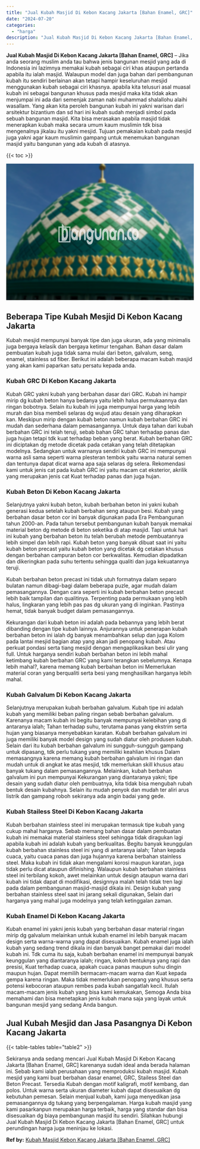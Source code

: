 ```yaml
---
title: "Jual Kubah Masjid Di Kebon Kacang Jakarta [Bahan Enamel, GRC]"
date: "2024-07-20"
categories: 
  - "harga"
description: "Jual Kubah Masjid Di Kebon Kacang Jakarta [Bahan Enamel, GRC]. Sekiranya anda sedang mencari Jual Kubah Masjid Di Kebon Kacang Jakarta [Bahan Enamel, GRC]..."
---
```


**Jual Kubah Masjid Di Kebon Kacang Jakarta \[Bahan Enamel, GRC\]** – Jika anda seorang muslim anda tau bahwa jenis bangunan mesjid yang ada di Indonesia ini lazimnya memakai kubah sebagai ciri khas ataupun pertanda apabila itu ialah masjid. Walaupun model dan juga bahan dari pembangunan kubah itu sendiri berlainan akan tetapi hampir keseluruhan mesjid menggunakan kubah sebagai ciri khasnya. apabila kita telusuri asal muasal kubah ini sebagai bangunan khusus pada mesjid maka kita tidak akan menjumpai ini ada dari semenjak zaman nabi muhammad shalallohu alaihi wasallam. Yang akan kita peroleh bangunan kubah ini yakni warisan dari arsitektur bizantium dan sd hari ini kubah sudah menjadi simbol pada sebuah bangunan masjid. Kita bisa merasakan apabila masjid tidak menerapkan kubah maka secara umum kaum muslimin tdk bisa mengenalnya jikalau itu yakni mesjid. Tujuan pemakaian kubah pada mesjid juga yakni agar kaum muslimin gampang untuk menemukan bangunan masjid yaitu bangunan yang ada kubah di atasnya.

{{< toc >}}

![Jual Kubah Masjid Di Kebon Kacang Jakarta [Bahan Enamel, GRC]](/images/jual-kubah-masjid-25.png)

## Beberapa Tipe Kubah Mesjid Di Kebon Kacang Jakarta

Kubah mesjid mempunyai banyak tipe dan juga ukuran, ada yang minimalis juga bergaya kelasik dan bergaya ketimur tengahan. Bahan dasar dalam pembuatan kubah juga tidak sama mulai dari beton, galvalum, seng, enamel, stainless sd fiber. Berikut ini adalah beberapa macam kubah masjid yang akan kami paparkan satu persatu kepada anda.

### Kubah GRC Di Kebon Kacang Jakarta

Kubah GRC yakni kubah yang berbahan dasar dari GRC. Kubah ini hampir mirip dg kubah beton hanya bedanya yaitu lebih halus permukaannya dan ringan bobotnya. Selain itu kubah ini juga mempunyai harga yang lebih murah dan bisa membeli selaras dg wujud atau desain yang diharapkan kan. Meskipun mirip dengan kubah beton namun kubah berbahan GRC ini mudah dan sederhana dalam pemasangannya. Untuk daya tahan dari kubah berbahan GRC ini telah teruji, sebab bahan GRC tahan terhadap panas dan juga hujan tetapi tdk kuat terhadap beban yang berat. Kubah berbahan GRC ini diciptakan dg metode dicetak pada cetakan yang telah ditetapkan modelnya. Sedangkan untuk warnanya sendiri kubah GRC ini mempunyai warna asli sama seperti warna plesteran tembok yaitu warna natural semen dan tentunya dapat dicat warna apa saja selaras dg selera. Rekomendasi kami untuk jenis cat pada kubah GRC ini yaitu macam cat eksterior, akrilik yang merupakan jenis cat Kuat terhadap panas dan juga hujan.

### Kubah Beton Di Kebon Kacang Jakarta

Selanjutnya yakni kubah beton, kubah berbahan beton ini yakni kubah generasi kedua setelah kubah berbahan seng ataupun besi. Kubah yang berbahan dasar beton cor ini banyak digunakan pada Era Pembangunan tahun 2000-an. Pada tahun tersebut pembangunan kubah banyak memakai material beton dg metode di beton seketika di atap masjid. Tapi untuk hari ini kubah yang berbahan beton itu telah berubah metode pembuatannya lebih simpel dan lebih rapi. Kubah beton yang banyak dibuat saat ini yaitu kubah beton precast yaitu kubah beton yang dicetak dg cetakan khusus dengan berbahan campuran beton cor berkwalitas. Kemudian dipadatkan dan dikeringkan pada suhu tertentu sehingga qualiti dan juga kekuatannya teruji.

Kubah berbahan beton precast ini tidak utuh formatnya dalam separo bulatan namun dibagi-bagi dalam beberapa puzle, agar mudah dalam pemasangannya. Dengan cara seperti ini kubah berbahan beton precast lebih baik tampilan dan qualitinya. Terpenting pada permukaan yang lebih halus, lingkaran yang lebih pas pas dg ukuran yang di inginkan. Pastinya hemat, tidak banyak budget dalam pemasangannya.

Kekurangan dari kubah beton ini adalah pada bebannya yang lebih berat dibanding dengan tipe kubah lainnya. Anjurannya untuk penerapan kubah berbahan beton ini ialah dg banyak menambahkan selup dan juga Kolom pada lantai mesjid bagian atap yang akan jadi penopang kubah. Atau perkuat pondasi serta tiang mesjid dengan mengaplikasikan besi ulir yang full. Untuk harganya sendiri kubah berbahan beton ini lebih mahal ketimbang kubah berbahan GRC yang kami terangkan sebelumnya. Kenapa lebih mahal?, karena memang kubah berbahan beton ini Memerlukan material coran yang berqualiti serta besi yang menghasilkan harganya lebih mahal.

### Kubah Galvalum Di Kebon Kacang Jakarta

Selanjutnya merupakan kubah berbahan galvalum. Kubah tipe ini adalah kubah yang memiliki beban paling ringan sebab berbahan galvalum. Karenanya macam kubah ini begitu banyak mempunyai kelebihan yang di antaranya ialah; Tahan terhadap suhu, terutama panas yang ekstrim serta hujan yang biasanya menyebabkan karatan. Kubah berbahan galvalum ini juga memiliki banyak model design yang sudah diatur oleh produsen kubah. Selain dari itu kubah berbahan galvalum ini sungguh-sungguh gampang untuk dipasang, tdk perlu tukang yang memiliki keahlian khusus Dalam memasangnya karena memang kubah berbahan galvalum ini ringan dan mudah untuk di angkat ke atas mesjid, tdk memerlukan skill khusus atau banyak tukang dalam pemasangannya. Melainkan, kubah berbahan galvalum ini pun mempunyai Kekurangan yang diantaranya yakni; tipe desain yang sudah diatur oleh pembuatnya, kita tidak bisa mengubah rubah bentuk desain kubahnya. Selain itu mudah penyok dan mudah ter aliri arus listrik dan gampang roboh sekiranya ada angin badai yang gede.

### Kubah Stailess Steel Di Kebon Kacang Jakarta

Kubah berbahan stainless steel ini merupakan termasuk tipe kubah yang cukup mahal harganya. Sebab memang bahan dasar dalam pembuatan kubah ini memakai material stainless steel sehingga tidak diragukan lagi apabila kubah ini adalah kubah yang berkualitas. Begitu banyak keunggulan kubah berbahan stainless steel ini yang di antaranya ialah; Tahan kepada cuaca, yaitu cuaca panas dan juga hujannya karena berbahan stainless steel. Maka kubah ini tidak akan mengalami korosi maupun karatan, juga tidak perlu dicat ataupun difinishing. Walaupun kubah berbahan stainless steel ini terbilang kokoh, awet melainkan untuk design ataupun warna dari kubah ini tidak dapat di modifikasi, designnya malah telah tidak tren lagi pada dalam pembangunan masjid-masjid dikala ini. Design kubah yang berbahan stainless steel saat ini jarang sekali digunakan, Selain dari harganya yang mahal juga modelnya yang telah ketinggalan zaman.

### Kubah Enamel Di Kebon Kacang Jakarta

Kubah enamel ini yakni jenis kubah yang berbahan dasar material ringan mirip dg galvalum melainkan untuk kubah enamel ini lebih banyak macam design serta warna-warna yang dapat disesuaikan. Kubah enamel juga ialah kubah yang sedang trend dikala ini dan banyak banget pemakai dari model kubah ini. Tdk cuma itu saja, kubah berbahan enamel ini mempunyai banyak keunggulan yang diantaranya ialah; ringan, kokoh bentuknya yang rapi dan presisi, Kuat terhadap cuaca, apakah cuaca panas maupun suhu dingin maupun hujan. Dapat memilih bermacam-macam warna dan Kuat kepada gempa karena ringan. Maka tidak memerlukan penopang yang khusus serta potensi kebocoran ataupun rembes pada kubah sangatlah kecil. Itulah macam-macam jenis kubah yang bisa kami kemukakan, Semoga Anda bisa memahami dan bisa menetapkan jenis kubah mana saja yang layak untuk bangunan mesjid yang sedang Anda bangun.

## Jual Kubah Mesjid dan Jasa Pasangnya Di Kebon Kacang Jakarta

{{< table-tables table="table2" >}}

Sekiranya anda sedang mencari Jual Kubah Masjid Di Kebon Kacang Jakarta \[Bahan Enamel, GRC\] karenanya sudah ideal anda berada halaman ini. Sebab kami ialah perusahaan yang memproduksi kubah masjid. Kubah mesjid yang kami buat berbahan dasar enamel, GRC, Stailess Steel dan Beton Precast. Tersedia Kubah dengan motif kaligrafi, motif kembang, dan polos. Untuk warna serta ukuran diameter kubah dapat disesuaikan dg kebutuhan pemesan. Selain menjual kubah, kami juga menyedikan jasa pemasangannya dg tukang yang berpengalaman. Harga kubah masjid yang kami pasarkanpun merupakan harga terbaik, harga yang standar dan bisa disesuaikan dg biaya pembangunan masjid itu sendiri. Silahkan hubungi Jual Kubah Masjid Di Kebon Kacang Jakarta \[Bahan Enamel, GRC\] untuk perundingan harga juga meninjau ke lokasi.

**Ref by:** [Kubah Masjid Kebon Kacang Jakarta [Bahan Enamel, GRC]](https://id.wikipedia.org/wiki/Kubah)
